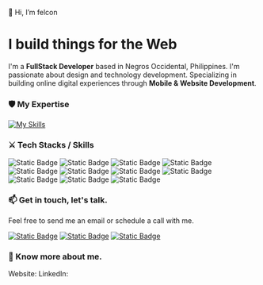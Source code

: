 
👋 Hi, I’m felcon
# I build things for the Web

I'm a **FullStack Developer** based in Negros Occidental, Philippines. I'm passionate about design and technology development. Specializing in building online digital experiences through **Mobile & Website Development**.

### :shield: My Expertise
[![My Skills](https://skillicons.dev/icons?i=react,angular,nodejs,laravel,mongodb,mysql)](https://skillicons.dev)

### :crossed_swords: Tech Stacks / Skills
![Static Badge](https://img.shields.io/badge/JS-grey?style=for-the-badge&logo=javascript)
![Static Badge](https://img.shields.io/badge/HTML-grey?style=for-the-badge&logo=html5)
![Static Badge](https://img.shields.io/badge/CSS-grey?style=for-the-badge&logo=css3)
![Static Badge](https://img.shields.io/badge/PHP-grey?style=for-the-badge&logo=php)
![Static Badge](https://img.shields.io/badge/React-grey?style=for-the-badge&logo=react)
![Static Badge](https://img.shields.io/badge/Angular-grey?style=for-the-badge&logo=angular)
![Static Badge](https://img.shields.io/badge/NodeJS-grey?style=for-the-badge&logo=nodedotjs)
![Static Badge](https://img.shields.io/badge/WordPress-grey?style=for-the-badge&logo=wordpress)
![Static Badge](https://img.shields.io/badge/Laravel-grey?style=for-the-badge&logo=laravel)
![Static Badge](https://img.shields.io/badge/MySQL-gray?style=for-the-badge&logo=mysql)
![Static Badge](https://img.shields.io/badge/MongoDB-gray?style=for-the-badge&logo=mongodb)


### :mailbox: Get in touch, let's talk.
Feel free to send me an email or schedule a call with me.

[![Static Badge](https://img.shields.io/badge/Email-felcon.albaladejo@gmail.com-blue)](felcon.albaladejo@gmail.com )
[![Static Badge](https://img.shields.io/badge/Phone_1-+63_950_841_4224-orange)]()
[![Static Badge](https://img.shields.io/badge/Phone_2-+63_915_352_6619-orange)]()

### :dart: Know more about me.
Website: 
LinkedIn:
